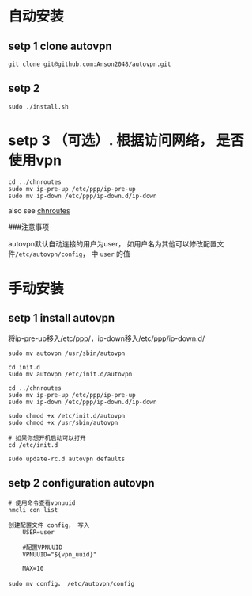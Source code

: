 
# 自动安装

## setp 1 clone autovpn

```shell
git clone git@github.com:Anson2048/autovpn.git
```


## setp 2 

```shell
sudo ./install.sh 
```

# setp 3 （可选）. 根据访问网络， 是否使用vpn

```shell
cd ../chnroutes
sudo mv ip-pre-up /etc/ppp/ip-pre-up
sudo mv ip-down /etc/ppp/ip-down.d/ip-down
```

also see [chnroutes](https://github.com/fivesheep/chnroutes)

###注意事项

autovpn默认自动连接的用户为user， 如用户名为其他可以修改配置文件`/etc/autovpn/config`， 中 `user` 的值 


# 手动安装

## setp 1 install autovpn

将ip-pre-up移入/etc/ppp/，ip-down移入/etc/ppp/ip-down.d/

```shell
sudo mv autovpn /usr/sbin/autovpn

cd init.d
sudo mv autovpn /etc/init.d/autovpn

cd ../chnroutes
sudo mv ip-pre-up /etc/ppp/ip-pre-up
sudo mv ip-down /etc/ppp/ip-down.d/ip-down

sudo chmod +x /etc/init.d/autovpn
sudo chmod +x /usr/sbin/autovpn

# 如果你想开机启动可以打开
cd /etc/init.d

sudo update-rc.d autovpn defaults
```

## setp 2 configuration autovpn

```shell
# 使用命令查看vpnuuid
nmcli con list

创建配置文件 config， 写入
    USER=user

    #配置VPNUUID
    VPNUUID="${vpn_uuid}"

    MAX=10

sudo mv config， /etc/autovpn/config

```
